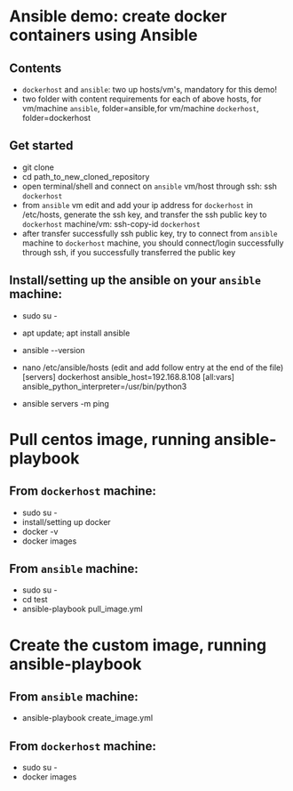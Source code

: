 # Ansible demo: create docker containers using Ansible
## Contents
- `dockerhost` and `ansible`: two up hosts/vm's, mandatory for this demo!
- two folder with content requirements for each of above hosts, for vm/machine `ansible`, folder=ansible,for vm/machine `dockerhost`, folder=dockerhost

## Get started
- git clone 
- cd path_to_new_cloned_repository
- open terminal/shell and connect on `ansible` vm/host through ssh: ssh `dockerhost`
- from `ansible` vm edit and add your ip address for `dockerhost` in /etc/hosts, generate the ssh key, and transfer the ssh public key to `dockerhost` machine/vm: ssh-copy-id `dockerhost`
- after transfer successfully ssh public key, try to connect from `ansible` machine to `dockerhost` machine, you should connect/login successfully through ssh, if you successfully transferred the public key

## Install/setting up the ansible on your `ansible` machine:
- sudo su -
- apt update; apt install ansible
- ansible --version
- nano /etc/ansible/hosts (edit and add follow entry at the end of the file)
[servers]
dockerhost ansible_host=192.168.8.108
[all:vars]
ansible_python_interpreter=/usr/bin/python3

- ansible servers -m ping

# Pull centos image, running ansible-playbook
## From `dockerhost` machine:
- sudo su -
- install/setting up docker
- docker -v
- docker images

## From `ansible` machine:
- sudo su -
- cd test
- ansible-playbook pull_image.yml

# Create the custom image, running ansible-playbook
## From `ansible` machine:
- ansible-playbook create_image.yml

## From `dockerhost` machine:
- sudo su -
- docker images


